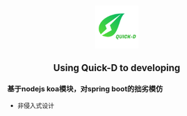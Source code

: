 <p align="center">
    <a href="https://github.com/NWYLZW/Quick-D" target="_blank" rel="noopener noreferrer">
        <img width="100" src="./logo.png" alt="Quick-D logo">
    </a>
</p>
<h2 align="center">Using Quick-D to developing</h2>

### 基于nodejs koa模块，对spring boot的拙劣模仿
* 非侵入式设计
